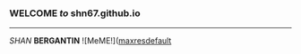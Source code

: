 ### **WELCOME** *to* shn67.github.io
---
*SHAN* **BERGANTIN**
![MeME!]([maxresdefault](https://user-images.githubusercontent.com/118178364/202084940-bb7272fc-9ee3-401e-872f-a21c90562e58.jpg)
